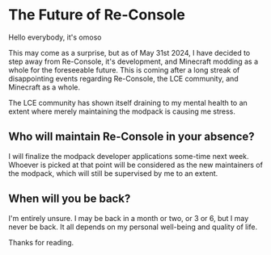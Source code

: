 # The Future of Re-Console
Hello everybody, it's omoso

This may come as a surprise, but as of May 31st 2024, I have decided to step away from Re-Console, it's development, and Minecraft modding as a whole for the foreseeable future. 
This is coming after a long streak of disappointing events regarding Re-Console, the LCE community, and Minecraft as a whole.

The LCE community has shown itself draining to my mental health to an extent where merely maintaining the modpack is causing me stress.

## Who will maintain Re-Console in your absence?
I will finalize the modpack developer applications some-time next week. Whoever is picked at that point will be considered as the new maintainers of the modpack, which will still be supervised by me to an extent.

## When will you be back?
I'm entirely unsure. I may be back in a month or two, or 3 or 6, but I may never be back. It all depends on my personal well-being and quality of life.

Thanks for reading.
